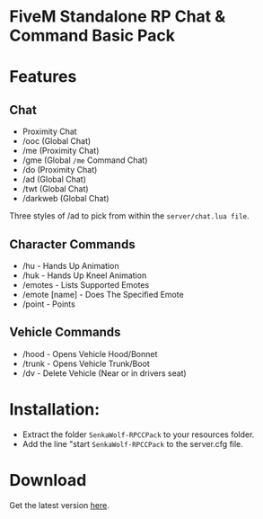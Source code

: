 # FiveM Standalone RP Chat & Command Basic Pack

# Features
## Chat
- Proximity Chat
- /ooc (Global Chat)
- /me (Proximity Chat)
- /gme (Global `/me` Command Chat)
- /do (Proximity Chat)
- /ad (Global Chat)
- /twt (Global Chat)
- /darkweb (Global Chat)

Three styles of /ad to pick from within the `server/chat.lua file`.

## Character Commands
- /hu - Hands Up Animation
- /huk - Hands Up Kneel Animation
- /emotes - Lists Supported Emotes
- /emote [name] - Does The Specified Emote
- /point - Points

## Vehicle Commands
- /hood - Opens Vehicle Hood/Bonnet
- /trunk - Opens Vehicle Trunk/Boot
- /dv - Delete Vehicle (Near or in drivers seat)

# Installation: 
- Extract the folder `SenkaWolf-RPCCPack` to your resources folder. 
- Add the line "start `SenkaWolf-RPCCPack` to the server.cfg file.

# Download
Get the latest version [here](https://github.com/SenkaWolf/FiveM-Standalone-RP-Chat-Command-Basic-Pack/releases/latest).